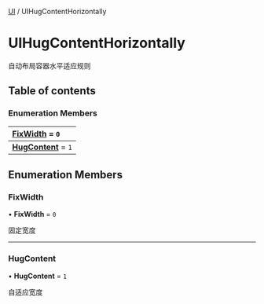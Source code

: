 [UI](../groups/Core.UI.md) / UIHugContentHorizontally

# UIHugContentHorizontally <Badge type="tip" text="Enumeration" /> <Score text="UIHugContentHorizontally" />

<p class="content-big">

自动布局容器水平适应规则

</p>

## Table of contents

### Enumeration Members <Score text="Enumeration" /> 
| **[FixWidth](mw.UIHugContentHorizontally.md#fixwidth)** = ``0``  |
| :----- |
| **[HugContent](mw.UIHugContentHorizontally.md#hugcontent)** = ``1`` |

## Enumeration Members

### FixWidth <Score text="FixWidth" /> 

• **FixWidth** = ``0``

固定宽度

___

### HugContent <Score text="HugContent" /> 

• **HugContent** = ``1``

自适应宽度
